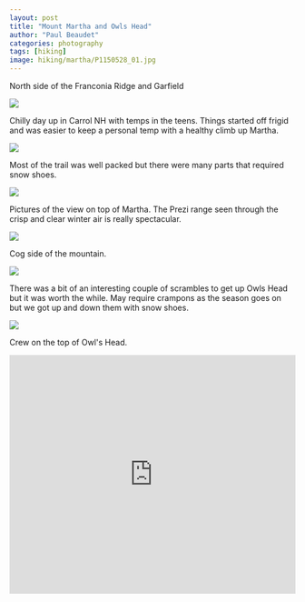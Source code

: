 ```yaml
---
layout: post
title: "Mount Martha and Owls Head"
author: "Paul Beaudet"
categories: photography
tags: [hiking]
image: hiking/martha/P1150528_01.jpg
---
```


North side of the Franconia Ridge and Garfield

![](/assets/img/hiking/martha/P1150511_01.jpg)

Chilly day up in Carrol NH with temps in the teens. Things started off frigid and was easier to keep a personal temp with a healthy climb up Martha.

![](/assets/img/hiking/martha/P1150517_01.jpg)

Most of the trail was well packed but there were many parts that required snow shoes.

![](/assets/img/hiking/martha/P1150521_01.jpg)

Pictures of the view on top of Martha. The Prezi range seen through the crisp and clear winter air is really spectacular.

![](/assets/img/hiking/martha/P1150522_01.jpg)

Cog side of the mountain.

![](/assets/img/hiking/martha/P1150534_01.jpg)

There was a bit of an interesting couple of scrambles to get up Owls Head but it was worth the while. May require crampons as the season goes on but we got up and down them with snow shoes.

![](/assets/img/hiking/martha/P1150541_01.jpg)

Crew on the top of Owl's Head.


<iframe src='https://www.gaiagps.com/public/QDsw16KVRZZUENzVWPFgSfzP?embed=True' style='border:none; overflow-y: hidden; background-color:white; min-width: 320px; max-width:1280px; width:100%; height: 420px;' scrolling='no' seamless='seamless'></iframe>
